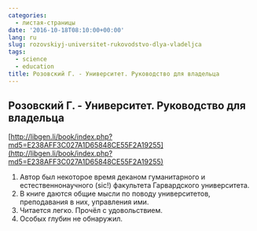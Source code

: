 ```yaml
---
categories:
  - листая-страницы
date: '2016-10-18T08:10:00+00:00'
lang: ru
slug: rozovskiyj-universitet-rukovodstvo-dlya-vladeljca
tags:
  - science
  - education
title: Розовский Г. - Университет. Руководство для владельца
---
```


## Розовский Г. - Университет. Руководство для владельца

[http://libgen.li/book/index.php?md5=E238AFF3C027A1D65848CE55F2A19255](http://libgen.li/book/index.php?md5=E238AFF3C027A1D65848CE55F2A19255)  

<!--more-->

1.  Автор был некоторое время деканом гуманитарного и естественнонаучного (sic!) факультета Гарвардского университета.
2.  В книге даются общие мысли по поводу университетов, преподавания в них, управления ими.
3.  Читается легко. Прочёл с удовольствием.
4.  Особых глубин не обнаружил.
